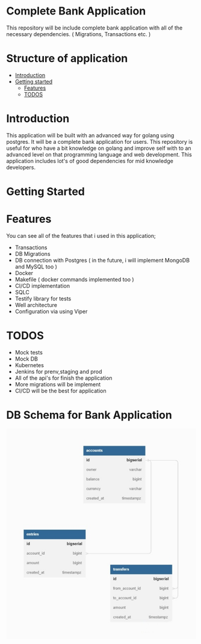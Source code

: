 # Complete Bank Application

This repository will be include complete bank application with all of the necessary dependencies. ( Migrations, Transactions etc. )

# Structure of application

- [Introduction](#introduction)
- [Getting started](#getting-started)
  - [Features](#features)
  - [TODOS](#todos)

# Introduction

This application will be built with an advanced way for golang using postgres. It will be a complete bank application for users. This repository is useful for who have a bit knowledge on golang and improve self with to an advanced level on that programming language and web development. This application includes lot's of good dependencies for mid knowledge developers.

# Getting Started

# Features

You can see all of the features that i used in this application;

- Transactions
- DB Migrations
- DB connection with Postgres ( in the future, i will implement MongoDB and MySQL too )
- Docker
- Makefile ( docker commands implemented too )
- CI/CD implementation
- SQLC
- Testify library for tests
- Well architecture
- Configuration via using Viper

# TODOS

- Mock tests
- Mock DB
- Kubernetes
- Jenkins for prenv,staging and prod
- All of the api's for finish the application
- More migrations will be implement
- CI/CD will be the best for application

# DB Schema for Bank Application
<img src="img/image.jpg" width:200 height:200></img>

